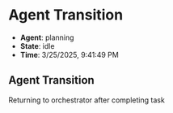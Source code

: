 # Agent Transition

- **Agent**: planning
- **State**: idle
- **Time**: 3/25/2025, 9:41:49 PM

## Agent Transition

Returning to orchestrator after completing task

